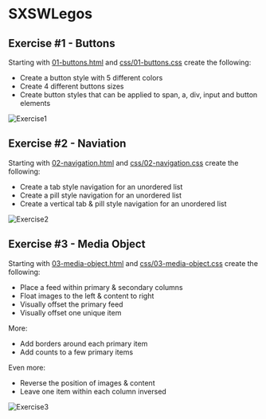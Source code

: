 # SXSWLegos

## Exercise #1 - Buttons

Starting with [01-buttons.html](https://github.com/darbyfrey/sxswlegos/blob/master/01-buttons.html) and [css/01-buttons.css](https://github.com/darbyfrey/sxswlegos/blob/master/css/01-buttons.css) create the following:
* Create a button style with 5 different colors
* Create 4 different buttons sizes
* Create button styles that can be applied to span, a, div, input and button elements

![Exercise1](http://f.cl.ly/items/1y2n3g2b0m3M0l2U2P2g/Screen%20Shot%202013-03-08%20at%204.52.48%20PM.png)

## Exercise #2 - Naviation

Starting with [02-navigation.html](https://github.com/darbyfrey/sxswlegos/blob/master/02-navigation.html) and [css/02-navigation.css](https://github.com/darbyfrey/sxswlegos/blob/master/css/02-navigation.css) create the following:
* Create a tab style navigation for an unordered list
* Create a pill style navigation for an unordered list
* Create a vertical tab & pill style navigation for an unordered list

![Exercise2](http://f.cl.ly/items/3W363V3N3V1m220Q0c1a/Screen%20Shot%202013-03-08%20at%204.53.19%20PM.png)

## Exercise #3 - Media Object

Starting with [03-media-object.html](https://github.com/darbyfrey/sxswlegos/blob/master/03-media-object.html) and [css/03-media-object.css](https://github.com/darbyfrey/sxswlegos/blob/master/css/03-media-object.css) create the following:
* Place a feed within primary & secondary columns
* Float images to the left & content to right
* Visually offset the primary feed
* Visually offset one unique item

More:
* Add borders around each primary item
* Add counts to a few primary items

Even more:
* Reverse the position of images & content
* Leave one item within each column inversed

![Exercise3](http://f.cl.ly/items/3L2P0Y3P0d233h3R0T29/Screen%20Shot%202013-03-08%20at%204.53.38%20PM.png)
